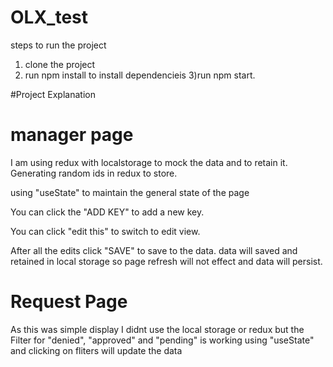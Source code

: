 # OLX_test

steps to run the project
1) clone the project
2) run npm install to install dependencieis
3)run npm start.

#Project Explanation

# manager page
I am using redux with localstorage to mock the data and to retain it. Generating random ids in redux to store.

using "useState" to maintain the general state of the page

You can click the "ADD KEY" to add a new key.

You can click "edit this" to switch to edit view.

After all the edits click "SAVE" to save to the data. data will saved and retained in local storage so page refresh will not effect and data will persist.

# Request Page
As this was simple display I didnt use the local storage or redux but the Filter for "denied", "approved" and "pending" is working using "useState"
and clicking on fliters will update the data
